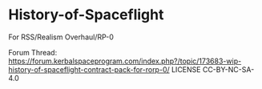# History-of-Spaceflight

For RSS/Realism Overhaul/RP-0

Forum Thread: https://forum.kerbalspaceprogram.com/index.php?/topic/173683-wip-history-of-spaceflight-contract-pack-for-rorp-0/
LICENSE CC-BY-NC-SA-4.0
